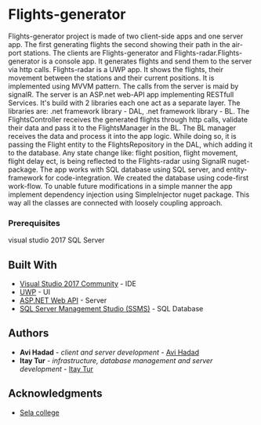 # Flights-generator

Flights-generator project is made of two client-side apps and one server app. The first generating flights the second showing their path in the air-port stations. The clients are Flights-generator and Flights-radar.Flights-generator is a console app.
It generates flights and send them to the server via http calls. Flights-radar is a UWP app. It shows the flights, 
their movement between the stations and their current positions.
It is implemented using MVVM pattern. The calls from the server is maid by signalR.
The server is an ASP.net web-API app implementing RESTfull Services. It's build with 2 libraries each one act as a separate layer.
The libraries are: .net framework library - DAL, .net framework library - BL.
The FlightsController receives the generated flights through  http calls, validate their data and pass it to the FlightsManager in the BL.
The BL manager receives the data and process it into the app logic.
While doing so, it is passing the Flight entity to the FlightsRepository in the DAL, which adding it to the database.
Any state change like: flight position, flight movement, flight delay ect, is being reflected to the Flights-radar using SignalR nuget-package.
The app works with SQL database using SQL server, and entity-framework for code-integration. We created the database using code-first work-flow.
To unable future modifications in a simple manner the app implement dependency injection using SimpleInjector nuget package. This way all the classes  are connected with loosely coupling approach. 

### Prerequisites

visual studio 2017 
SQL Server 

## Built With

* [Visual Studio 2017 Community](https://visualstudio.microsoft.com/downloads/) - IDE
* [UWP](https://docs.microsoft.com/en-us/windows/uwp/design/basics/design-and-ui-intro) - UI
* [ASP.NET Web API](https://www.asp.net/web-api) - Server
* [SQL Server Management Studio (SSMS)](https://docs.microsoft.com/en-us/sql/ssms/download-sql-server-management-studio-ssms?view=sql-server-2017) - SQL Database

## Authors

* **Avi Hadad** - *client and server development* - [Avi Hadad](https://github.com/avih75)
* **Itay Tur** - *infrastructure, database management and server development* - [Itay Tur](https://github.com/ItayTur)

## Acknowledgments

* [Sela college](https://www.sela.co.il/)



